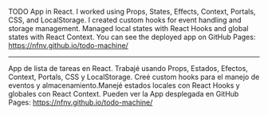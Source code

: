 TODO App in React. I worked using Props, States, Effects, Context, Portals, CSS, and LocalStorage.
I created custom hooks for event handling and storage management.
Managed local states with React Hooks and global states with React Context.
You can see the deployed app on GitHub Pages: https://nfnv.github.io/todo-machine/

---

App de lista de tareas en React. Trabajé usando Props, Estados, Efectos, Context, Portals, CSS y LocalStorage.
Creé custom hooks para el manejo de eventos y almacenamiento.Manejé estados locales con React Hooks y globales con React Context.
Pueden ver la App desplegada en GitHub Pages: https://nfnv.github.io/todo-machine/